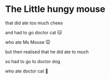 # The Little hungy mouse
that did ate too much chees

and had to go doctor cat :cat:

who ate Ms Mouse 🐭

but then realised that he did ate to much 

so had to go to doctor dog

who ate doctor cat :dog:
